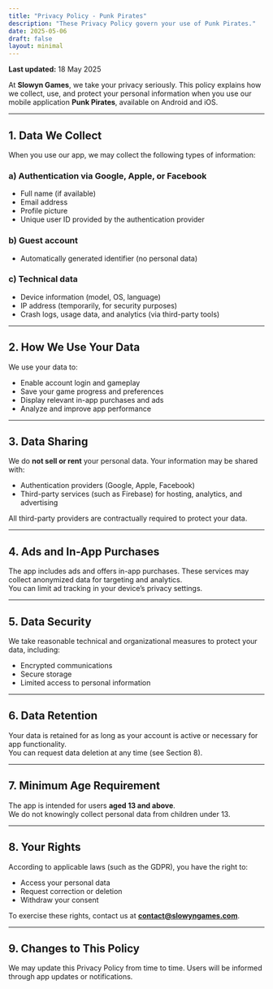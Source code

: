 ```yaml
---
title: "Privacy Policy - Punk Pirates"
description: "These Privacy Policy govern your use of Punk Pirates."
date: 2025-05-06
draft: false
layout: minimal
---
```




**Last updated:** 18 May 2025

At **Slowyn Games**, we take your privacy seriously. This policy explains how we collect, use, and protect your personal information when you use our mobile application **Punk Pirates**, available on Android and iOS.

---

## 1. Data We Collect

When you use our app, we may collect the following types of information:

### a) Authentication via Google, Apple, or Facebook
- Full name (if available)  
- Email address  
- Profile picture  
- Unique user ID provided by the authentication provider  

### b) Guest account
- Automatically generated identifier (no personal data)

### c) Technical data
- Device information (model, OS, language)  
- IP address (temporarily, for security purposes)  
- Crash logs, usage data, and analytics (via third-party tools)

---

## 2. How We Use Your Data

We use your data to:
- Enable account login and gameplay  
- Save your game progress and preferences  
- Display relevant in-app purchases and ads  
- Analyze and improve app performance

---

## 3. Data Sharing

We do **not sell or rent** your personal data. Your information may be shared with:
- Authentication providers (Google, Apple, Facebook)  
- Third-party services (such as Firebase) for hosting, analytics, and advertising  

All third-party providers are contractually required to protect your data.

---

## 4. Ads and In-App Purchases

The app includes ads and offers in-app purchases. These services may collect anonymized data for targeting and analytics.  
You can limit ad tracking in your device’s privacy settings.

---

## 5. Data Security

We take reasonable technical and organizational measures to protect your data, including:
- Encrypted communications  
- Secure storage  
- Limited access to personal information

---

## 6. Data Retention

Your data is retained for as long as your account is active or necessary for app functionality.  
You can request data deletion at any time (see Section 8).

---

## 7. Minimum Age Requirement

The app is intended for users **aged 13 and above**.  
We do not knowingly collect personal data from children under 13.

---

## 8. Your Rights

According to applicable laws (such as the GDPR), you have the right to:
- Access your personal data  
- Request correction or deletion  
- Withdraw your consent  

To exercise these rights, contact us at **contact@slowyngames.com**.

---

## 9. Changes to This Policy

We may update this Privacy Policy from time to time. Users will be informed through app updates or notifications.


